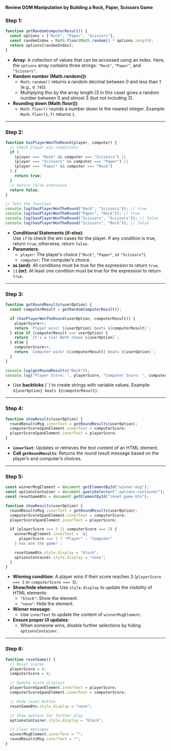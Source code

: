 **Review DOM Manipulation by Building a Rock, Paper, Scissors Game**  

### Step 1:
```javascript
function getRandomComputerResult() {
  const options = ["Rock", "Paper", "Scissors"];
  const randomIndex = Math.floor(Math.random() * options.length);
  return options[randomIndex];
}
```
- **Array**: A collection of values that can be accessed using an index. Here, the `options` array contains three strings: `"Rock"`, `"Paper"`, and `"Scissors"`.
- **Random number (Math.random())**:
  - `Math.random()` returns a random decimal between 0 and less than 1 (e.g., `0.745`).
  - Multiplying this by the array length (3 in this case) gives a random number between 0 and almost 3 (but not including 3).
- **Rounding down (Math.floor())**:
  - `Math.floor()` rounds a number down to the nearest integer.
  Example: `Math.floor(1.7)` returns `1`.

---

### Step 2:
```javascript
function hasPlayerWonTheRound(player, computer) {
  // Check player win conditions
  if (
    (player === "Rock" && computer === "Scissors") ||
    (player === "Scissors" && computer === "Paper") ||
    (player === "Paper" && computer === "Rock")
  ) {
    return true;
  }
  // Return false otherwise
  return false;
}

// Test the function
console.log(hasPlayerWonTheRound("Rock", "Scissors")); // true
console.log(hasPlayerWonTheRound("Paper", "Rock")); // true
console.log(hasPlayerWonTheRound("Scissors", "Scissors")); // false
console.log(hasPlayerWonTheRound("Scissors", "Rock")); // false
```
- **Conditional Statements (if-else)**:  
  Use `if` to check the win cases for the player. If any condition is true, return `true`; otherwise, return `false`.
- **Parameters**:  
  - `player`: The player’s choice (`"Rock"`, `"Paper"`, or `"Scissors"`).
  - `computer`: The computer’s choice.
- **`&&` (and)**: All conditions must be true for the expression to return `true`.
- **`||` (or)**: At least one condition must be true for the expression to return `true`.

---

### Step 3:
```javascript
function getRoundResults(userOption) {
  const computerResult = getRandomComputerResult();

  if (hasPlayerWonTheRound(userOption, computerResult)) {
    playerScore++;
    return `Player wins! ${userOption} beats ${computerResult}`;
  } else if (computerResult === userOption) {
    return `It's a tie! Both chose ${userOption}`;
  } else {
    computerScore++;
    return `Computer wins! ${computerResult} beats ${userOption}`;
  }
}

console.log(getRoundResults("Rock"));
console.log("Player Score: ", playerScore, "Computer Score: ", computerScore);
```
- Use **backticks** (`` ` ``) to create strings with variable values.
  Example: `${userOption} beats ${computerResult}`.

---

### Step 4:
```javascript
function showResults(userOption) {
  roundResultsMsg.innerText = getRoundResults(userOption);
  computerScoreSpanElement.innerText = computerScore;
  playerScoreSpanElement.innerText = playerScore;
}
```
- **`innerText`**: Updates or retrieves the text content of an HTML element.
- **Call `getRoundResults`**: Returns the round result message based on the player’s and computer’s choices.

---

### Step 5:
```javascript
const winnerMsgElement = document.getElementById("winner-msg");
const optionsContainer = document.querySelector(".options-container");
const resetGameBtn = document.getElementById("reset-game-btn");

function showResults(userOption) {
  roundResultsMsg.innerText = getRoundResults(userOption);
  computerScoreSpanElement.innerText = computerScore;
  playerScoreSpanElement.innerText = playerScore;

  if (playerScore === 3 || computerScore === 3) {
    winnerMsgElement.innerText = `${
      playerScore === 3 ? "Player" : "Computer"
    } has won the game!`;

    resetGameBtn.style.display = "block";
    optionsContainer.style.display = "none";
  }
}
```
- **Winning condition**: A player wins if their score reaches 3 (`playerScore === 3` or `computerScore === 3`).
- **Show/hide elements**: Use `style.display` to update the visibility of HTML elements:  
  - `"block"`: Show the element.  
  - `"none"`: Hide the element.
- **Winner message**:
  - Use `innerText` to update the content of `winnerMsgElement`.
- **Ensure proper UI updates**:  
  - When someone wins, disable further selections by hiding `optionsContainer`.

---

### Step 6:
```javascript
function resetGame() {
  // Reset scores
  playerScore = 0;
  computerScore = 0;

  // Update score displays
  playerScoreSpanElement.innerText = playerScore;
  computerScoreSpanElement.innerText = computerScore;

  // Hide reset button
  resetGameBtn.style.display = "none";

  // Show options for further play
  optionsContainer.style.display = "block";

  // Clear messages
  winnerMsgElement.innerText = "";
  roundResultsMsg.innerText = "";
}
```